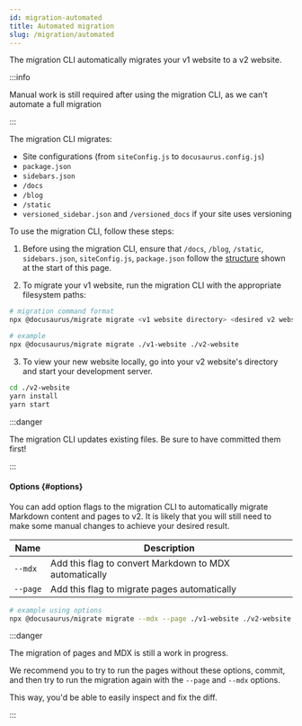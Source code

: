 ```yaml
---
id: migration-automated
title: Automated migration
slug: /migration/automated
---
```


The migration CLI automatically migrates your v1 website to a v2 website.

:::info

Manual work is still required after using the migration CLI, as we can't automate a full migration

:::

The migration CLI migrates:

- Site configurations (from `siteConfig.js` to `docusaurus.config.js`)
- `package.json`
- `sidebars.json`
- `/docs`
- `/blog`
- `/static`
- `versioned_sidebar.json` and `/versioned_docs` if your site uses versioning

To use the migration CLI, follow these steps:

1. Before using the migration CLI, ensure that `/docs`, `/blog`, `/static`, `sidebars.json`, `siteConfig.js`, `package.json` follow the [structure](#) shown at the start of this page.

2. To migrate your v1 website, run the migration CLI with the appropriate filesystem paths:

```bash
# migration command format
npx @docusaurus/migrate migrate <v1 website directory> <desired v2 website directory>

# example
npx @docusaurus/migrate migrate ./v1-website ./v2-website
```

3. To view your new website locally, go into your v2 website's directory and start your development server.

```bash
cd ./v2-website
yarn install
yarn start
```

:::danger

The migration CLI updates existing files. Be sure to have committed them first!

:::

#### Options {#options}

You can add option flags to the migration CLI to automatically migrate Markdown content and pages to v2. It is likely that you will still need to make some manual changes to achieve your desired result.

| Name     | Description                                            |
| -------- | ------------------------------------------------------ |
| `--mdx`  | Add this flag to convert Markdown to MDX automatically |
| `--page` | Add this flag to migrate pages automatically           |

```bash
# example using options
npx @docusaurus/migrate migrate --mdx --page ./v1-website ./v2-website
```

:::danger

The migration of pages and MDX is still a work in progress.

We recommend you to try to run the pages without these options, commit, and then try to run the migration again with the `--page` and `--mdx` options.

This way, you'd be able to easily inspect and fix the diff.

:::

